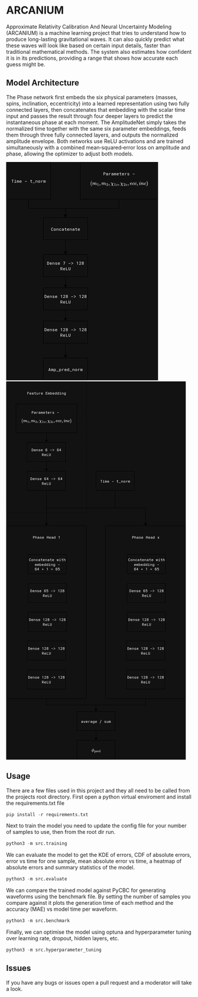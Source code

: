 # ARCANIUM

Approximate Relativity Calibration And Neural Uncertainty Modeling (ARCANIUM)
is a machine learning project that tries to understand how to produce long-lasting
gravitational waves. It can also quickly predict what these waves will look like
based on certain input details, faster than traditional mathematical methods.
The system also estimates how confident it is in its predictions, providing a
range that shows how accurate each guess might be.

## Model Architecture

The Phase network first embeds the six physical parameters
(masses, spins, inclination, eccentricity) into a learned representation using
two fully connected layers, then concatenates that embedding with the scalar
time input and passes the result through four deeper layers to predict the
instantaneous phase at each moment. The AmplitudeNet simply takes the normalized
time together with the same six parameter embeddings, feeds them through three
fully connected layers, and outputs the normalized amplitude envelope.
Both networks use ReLU activations and are trained simultaneously with
a combined mean‐squared‐error loss on amplitude and phase, allowing the
optimizer to adjust both models.

![Initial proposed amplitude network (Subject to change)](./.images/amp_net.png)
![Initial proposed phase network (Subject to change)](./.images/phase_net.png)

## Usage

There are a few files used in this project and they all need to be called from
the projects root directory. First open a python virtual enviroment and install
the requirements.txt file

```python
pip install -r requirements.txt
```

Next to train the model you need to update the config file for your number of
samples to use, then from the root dir run.

```python
python3 -m src.training
```

We can evaluate the model to get the KDE of errors, CDF of absolute errors,
error vs time for one sample, mean absolute error vs time, a heatmap of absolute
errors and summary statistics of the model.

```python
python3 -m src.evaluate
```

We can compare the trained model against PyCBC for generating waveforms using the
benchmark file. By setting the number of samples you compare against it plots
the generation time of each method and the accuracy (MAE) vs model time per waveform.

```python
python3 -m src.benchmark
```

Finally, we can optimise the model using optuna and hyperparameter tuning over
learning rate, dropout, hidden layers, etc.

```python
python3 -m src.hyperparameter_tuning
```

## Issues

If you have any bugs or issues open a pull request and a moderator will take a 
look.
